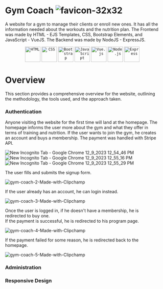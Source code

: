 # Gym Coach ![favicon-32x32](https://github.com/EslamSalem/gym-coach/assets/55714424/e5e4f4a3-cb48-49b2-953a-b70f08f9a696)

A website for a gym to manage their clients or enroll new ones. It has all the information needed about the workouts and the nutrition plan.
The Frontend was made by HTML - EJS Templates, CSS, Bootstrap Elements, and JavaScript - VueJS. The Backend was made by NodeJS - ExpressJS.
<div align="center">
	<code><img width="50" src="https://user-images.githubusercontent.com/25181517/192158954-f88b5814-d510-4564-b285-dff7d6400dad.png" alt="HTML" title="HTML"/></code>
	<code><img width="50" src="https://user-images.githubusercontent.com/25181517/183898674-75a4a1b1-f960-4ea9-abcb-637170a00a75.png" alt="CSS" title="CSS"/></code>
  <code><img width="50" src="https://user-images.githubusercontent.com/25181517/183898054-b3d693d4-dafb-4808-a509-bab54cf5de34.png" alt="Bootstrap" title="Bootstrap"/></code>
	<code><img width="50" src="https://user-images.githubusercontent.com/25181517/117447155-6a868a00-af3d-11eb-9cfe-245df15c9f3f.png" alt="JavaScript" title="JavaScript"/></code>
	<code><img width="50" src="https://user-images.githubusercontent.com/25181517/117448124-a2da9800-af3e-11eb-85d2-bd1b69b65603.png" alt="Vue.js" title="Vue.js"/></code>
	<code><img width="50" src="https://user-images.githubusercontent.com/25181517/183568594-85e280a7-0d7e-4d1a-9028-c8c2209e073c.png" alt="Node.js" title="Node.js"/></code>
	<code><img width="50" src="https://user-images.githubusercontent.com/25181517/183859966-a3462d8d-1bc7-4880-b353-e2cbed900ed6.png" alt="Express" title="Express"/></code>
</div>

# Overview

This section provides a comprehensive overview for the website, outlining the methodology, the tools used, and the approach taken.

### Authentication
Anyone visiting the website for the first time will land at the homepage. The homepage informs the user more about the gym and what they offer in terms of
training and nutrition. If the user wants to join the gym, he creates an account and buys a membership. The payment was handled with Stripe API.

![New Incognito Tab - Google Chrome 12_9_2023 12_54_46 PM](https://github.com/EslamSalem/gym-coach/assets/55714424/a3a0f8f0-9832-468a-ae4d-da4aaadfd82c)
![New Incognito Tab - Google Chrome 12_9_2023 12_55_16 PM](https://github.com/EslamSalem/gym-coach/assets/55714424/c1ecab57-f8cc-4292-b4d3-ed3c3f7eaf9c)
![New Incognito Tab - Google Chrome 12_9_2023 12_55_29 PM](https://github.com/EslamSalem/gym-coach/assets/55714424/8e2a8599-b129-4ce5-a134-dbe32cb2e751)

The user fills and submits the signup form.

![gym-coach-2-Made-with-Clipchamp](https://github.com/EslamSalem/gym-coach/assets/55714424/26f2abc5-f4c9-477a-9bdb-95f5f2b72196)

If the user already has an account, he can login instead.

![gym-coach-3-Made-with-Clipchamp](https://github.com/EslamSalem/gym-coach/assets/55714424/592a60ac-daf5-42be-b54b-637ca3c72eaa)

Once the user is logged in, if he doesn't have a membership, he is redirected to buy one.\
If the payment is successful, he is redirected to his program page.

![gym-coach-4-Made-with-Clipchamp](https://github.com/EslamSalem/gym-coach/assets/55714424/af39534e-cf8a-4920-befb-f86f8a5f10f5)

If the payment failed for some reason, he is redirected back to the homepage.

![gym-coach-5-Made-with-Clipchamp](https://github.com/EslamSalem/gym-coach/assets/55714424/726d808f-792d-4a74-9ac3-29e37a6bb6fb)

### Administration
### Responsive Design

